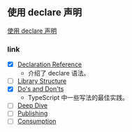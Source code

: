 <!--
abbrlink: e4hdjbea
-->

## 使用 declare 声明

[使用 declare 声明](https://github.com/MuYunyun/advanced-typescript#%E4%BD%BF%E7%94%A8-declare-%E5%A3%B0%E6%98%8E)

### link

- [x] [Declaration Reference](https://www.typescriptlang.org/docs/handbook/declaration-files/by-example.html)
  * 介绍了 declare 语法。
- [ ] [Library Structure](https://www.typescriptlang.org/docs/handbook/declaration-files/library-structures.html)
- [x] [Do's and Don'ts](https://www.typescriptlang.org/docs/handbook/declaration-files/do-s-and-don-ts.html)
  * TypeScript 中一些写法的最佳实践。
- [ ] [Deep Dive](https://www.typescriptlang.org/docs/handbook/declaration-files/deep-dive.html)
- [ ] [Publishing](https://www.typescriptlang.org/docs/handbook/declaration-files/publishing.html)
- [ ] [Consumption](https://www.typescriptlang.org/docs/handbook/declaration-files/consumption.html)